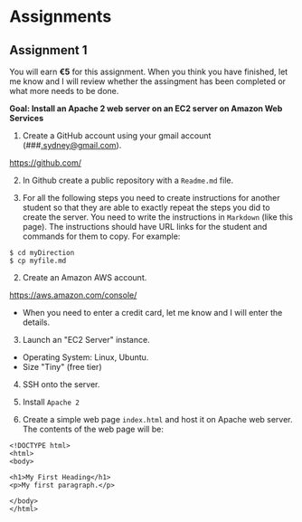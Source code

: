 # Assignments

## Assignment 1

You will earn **€5** for this assignment. When you think you have finished, let me know and I will review whether the assingment has been completed or what more needs to be done.

**Goal: Install an Apache 2 web server on an EC2 server on Amazon Web Services**

1. Create a GitHub account using your gmail account (###.sydney@gmail.com).

https://github.com/

2. In Github create a public repository with a `Readme.md` file.

3. For all the following steps you need to create instructions for another student so that they are able to exactly repeat the steps you did to create the server. You need to write the instructions in `Markdown` (like this page). The instructions should have URL links for the student and commands for them to copy. For example:
```
$ cd myDirection
$ cp myfile.md
```

2. Create an Amazon AWS account. 

https://aws.amazon.com/console/
- When you need to enter a credit card, let me know and I will enter the details.

3. Launch an "EC2 Server" instance. 
- Operating System: Linux, Ubuntu.
- Size "Tiny" (free tier)

4. SSH onto the server. 

5. Install `Apache 2`

6. Create a simple web page `index.html` and host it on Apache web server. The contents of the web page will be:

```
<!DOCTYPE html>
<html>
<body>

<h1>My First Heading</h1>
<p>My first paragraph.</p>

</body>
</html>
```
